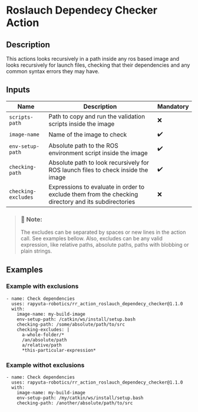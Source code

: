 Roslauch Dependecy Checker Action
=================================
## Description

This actions looks recursively in a path inside any ros based image and looks recursively for launch files, checking that their dependencies and any common syntax errors they may have.

## Inputs

|Name|Description|Mandatory|
-----|-----------|----------
`scripts-path`|Path to copy and run the validation scripts inside the image|:x:
`image-name`|Name of the image to check|:heavy_check_mark:
`env-setup-path`|Absolute path to the ROS environment script inside the image|:heavy_check_mark:
`checking-path`|Absolute path to look recursively for ROS launch files to check inside the image|:heavy_check_mark:
`checking-excludes`|Expressions to evaluate in order to exclude them from the checking directory and its subdirectories|:x:

> ### :memo: **Note:**
> The excludes can be separated by spaces or new lines in the action call. See examples bellow. Also, excludes can be any valid expression, like relative paths, absolute paths, paths with blobbing or plain strings.

## Examples

### Example with exclusions

```
- name: Check dependencies
  uses: rapyuta-robotics/rr_action_roslauch_dependecy_checker@1.1.0
  with:
    image-name: my-build-image
    env-setup-path: /catkin/ws/install/setup.bash
    checking-path: /some/absolute/path/to/src
    checking-excludes: |
      a-whole-folder/*
      /an/absolute/path
      a/relative/path
      *this-particular-expression*
```

### Example withot exclusions

```
- name: Check dependencies
  uses: rapyuta-robotics/rr_action_roslauch_dependecy_checker@1.1.0
  with:
    image-name: my-build-image
    env-setup-path: /my/catkin/ws/install/setup.bash
    checking-path: /another/absolute/path/to/src
```

